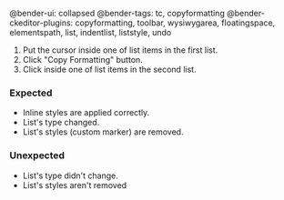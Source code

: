 @bender-ui: collapsed
@bender-tags: tc, copyformatting
@bender-ckeditor-plugins: copyformatting, toolbar, wysiwygarea, floatingspace, elementspath, list, indentlist, liststyle, undo

1. Put the cursor inside one of list items in the first list.
2. Click "Copy Formatting" button.
3. Click inside one of list items in the second list.

### Expected

* Inline styles are applied correctly.
* List's type changed.
* List's styles (custom marker) are removed.

### Unexpected

* List's type didn't change.
* List's styles aren't removed
